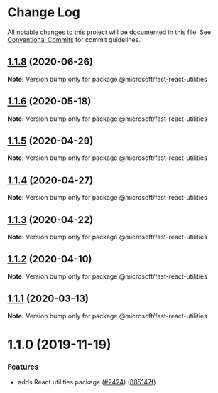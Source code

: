 # Change Log

All notable changes to this project will be documented in this file.
See [Conventional Commits](https://conventionalcommits.org) for commit guidelines.

## [1.1.8](https://github.com/Microsoft/fast/compare/@microsoft/fast-react-utilities@1.1.7...@microsoft/fast-react-utilities@1.1.8) (2020-06-26)

**Note:** Version bump only for package @microsoft/fast-react-utilities





## [1.1.6](https://github.com/Microsoft/fast/compare/@microsoft/fast-react-utilities@1.1.5...@microsoft/fast-react-utilities@1.1.6) (2020-05-18)

**Note:** Version bump only for package @microsoft/fast-react-utilities





## [1.1.5](https://github.com/Microsoft/fast/compare/@microsoft/fast-react-utilities@1.1.4...@microsoft/fast-react-utilities@1.1.5) (2020-04-29)

**Note:** Version bump only for package @microsoft/fast-react-utilities





## [1.1.4](https://github.com/Microsoft/fast/compare/@microsoft/fast-react-utilities@1.1.3...@microsoft/fast-react-utilities@1.1.4) (2020-04-27)

**Note:** Version bump only for package @microsoft/fast-react-utilities





## [1.1.3](https://github.com/Microsoft/fast/compare/@microsoft/fast-react-utilities@1.1.2...@microsoft/fast-react-utilities@1.1.3) (2020-04-22)

**Note:** Version bump only for package @microsoft/fast-react-utilities





## [1.1.2](https://github.com/Microsoft/fast/compare/@microsoft/fast-react-utilities@1.1.1...@microsoft/fast-react-utilities@1.1.2) (2020-04-10)

**Note:** Version bump only for package @microsoft/fast-react-utilities





## [1.1.1](https://github.com/Microsoft/fast/compare/@microsoft/fast-react-utilities@1.1.0...@microsoft/fast-react-utilities@1.1.1) (2020-03-13)

**Note:** Version bump only for package @microsoft/fast-react-utilities





# 1.1.0 (2019-11-19)


### Features

* adds React utilities package ([#2424](https://github.com/Microsoft/fast/issues/2424)) ([885147f](https://github.com/Microsoft/fast/commit/885147f9daacc94d4112bcca0e5bde29503003aa))
